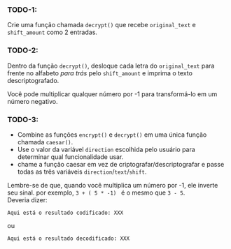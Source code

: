 ### TODO-1: 
Crie uma função chamada `decrypt()` que recebe `original_text` e `shift_amount` como 2 entradas.

### TODO-2: 
Dentro da função `decrypt()`, desloque cada letra do `original_text` para frente no alfabeto *para trás* pelo `shift_amount` e imprima o texto descriptografado.

<div class="hint">
  Você pode multiplicar qualquer número por -1 para transformá-lo em um número negativo.
</div>


### TODO-3: 
- Combine as funções `encrypt()` e `decrypt()` em uma única função chamada `caesar()`. 
- Use o valor da variável `direction` escolhida pelo usuário para determinar qual funcionalidade usar. 
- chame a função caesar em vez de criptografar/descriptografar e passe todas as três variáveis `direction`/`text`/`shift`.

<div class="hint">
  Lembre-se de que, quando você multiplica um número por -1, ele inverte seu sinal.
por exemplo, <code>3 + ( 5 * -1) </code> é o mesmo que <code>3 - 5</code>.
</div>


<div class="hint">
Deveria dizer:  

<code>Aqui está o resultado codificado: XXX</code>

ou

<code>Aqui está o resultado decodificado: XXX</code> 

</div>